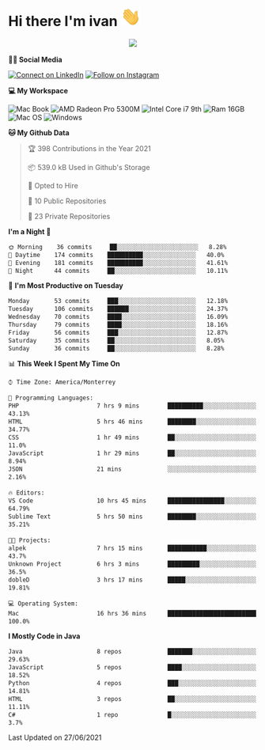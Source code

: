 <h1>Hi there I'm ivan <img src="https://raw.githubusercontent.com/ABSphreak/ABSphreak/master/gifs/Hi.gif" width="40px" /></h1>
<div align="center">
<img src="http://github-readme-streak-stats.herokuapp.com?user=ivanjtm&hide_border=true&background=00000000&border=FFFFFF00&sideNums=A8A8A8&sideLabels=A8A8A8&currStreakNum=FFC93C&dates=A8A8A8)](https://git.io/streak-stats"/>
</div>

**👦🏻 Social Media**

[![Connect on LinkedIn](https://img.shields.io/badge/LinkedIn-%230077B5.svg?&style=flat-square&logo=linkedin&logoColor=white)](https://www.linkedin.com/in/ivanjtm)
[![Follow on Instagram](https://img.shields.io/badge/Instagram-E4405F?style=flat-square&logo=instagram&logoColor=white)](https://www.instagram.com/ivanjtm)

**💻 My Workspace**

![Mac Book](https://img.shields.io/badge/Apple-MacBook_Pro_2019-999999?style=flat-square&logo=apple&logoColor=white)
![AMD Radeon Pro 5300M](https://img.shields.io/badge/AMD-Radeon_Pro_5300M-ED1C24?style=flat-square&logo=amd&logoColor=white)
![Intel Core i7 9th](https://img.shields.io/badge/Intel-Core_i7_9th-0071C5?style=flat-square&logo=intel&logoColor=white)
![Ram 16GB](https://img.shields.io/badge/RAM-16GB-230071C5?style=flat-square&logoColor=white)
![Mac OS](https://img.shields.io/badge/Mac%20OS-000000?style=flat-square&logo=apple&logoColor=white)
![Windows](https://img.shields.io/badge/Windows-0078D6?style=flat-square&logo=windows&logoColor=white)


<!--START_SECTION:waka-->
**🐱 My Github Data** 

> 🏆 398 Contributions in the Year 2021
 > 
> 📦 539.0 kB Used in Github's Storage 
 > 
> 💼 Opted to Hire
 > 
> 📜 10 Public Repositories 
 > 
> 🔑 23 Private Repositories  
 > 
**I'm a Night 🦉** 

```text
🌞 Morning    36 commits     ██░░░░░░░░░░░░░░░░░░░░░░░   8.28% 
🌆 Daytime    174 commits    ██████████░░░░░░░░░░░░░░░   40.0% 
🌃 Evening    181 commits    ██████████░░░░░░░░░░░░░░░   41.61% 
🌙 Night      44 commits     ██░░░░░░░░░░░░░░░░░░░░░░░   10.11%

```
📅 **I'm Most Productive on Tuesday** 

```text
Monday       53 commits     ███░░░░░░░░░░░░░░░░░░░░░░   12.18% 
Tuesday      106 commits    ██████░░░░░░░░░░░░░░░░░░░   24.37% 
Wednesday    70 commits     ████░░░░░░░░░░░░░░░░░░░░░   16.09% 
Thursday     79 commits     ████░░░░░░░░░░░░░░░░░░░░░   18.16% 
Friday       56 commits     ███░░░░░░░░░░░░░░░░░░░░░░   12.87% 
Saturday     35 commits     ██░░░░░░░░░░░░░░░░░░░░░░░   8.05% 
Sunday       36 commits     ██░░░░░░░░░░░░░░░░░░░░░░░   8.28%

```


📊 **This Week I Spent My Time On** 

```text
⌚︎ Time Zone: America/Monterrey

💬 Programming Languages: 
PHP                      7 hrs 9 mins        ██████████░░░░░░░░░░░░░░░   43.13% 
HTML                     5 hrs 46 mins       ████████░░░░░░░░░░░░░░░░░   34.77% 
CSS                      1 hr 49 mins        ██░░░░░░░░░░░░░░░░░░░░░░░   11.0% 
JavaScript               1 hr 29 mins        ██░░░░░░░░░░░░░░░░░░░░░░░   8.94% 
JSON                     21 mins             ░░░░░░░░░░░░░░░░░░░░░░░░░   2.16%

🔥 Editors: 
VS Code                  10 hrs 45 mins      ████████████████░░░░░░░░░   64.79% 
Sublime Text             5 hrs 50 mins       ████████░░░░░░░░░░░░░░░░░   35.21%

🐱‍💻 Projects: 
alpek                    7 hrs 15 mins       ███████████░░░░░░░░░░░░░░   43.7% 
Unknown Project          6 hrs 3 mins        █████████░░░░░░░░░░░░░░░░   36.5% 
dobleD                   3 hrs 17 mins       █████░░░░░░░░░░░░░░░░░░░░   19.81%

💻 Operating System: 
Mac                      16 hrs 36 mins      █████████████████████████   100.0%

```

**I Mostly Code in Java** 

```text
Java                     8 repos             ███████░░░░░░░░░░░░░░░░░░   29.63% 
JavaScript               5 repos             ████░░░░░░░░░░░░░░░░░░░░░   18.52% 
Python                   4 repos             ███░░░░░░░░░░░░░░░░░░░░░░   14.81% 
HTML                     3 repos             ██░░░░░░░░░░░░░░░░░░░░░░░   11.11% 
C#                       1 repo              █░░░░░░░░░░░░░░░░░░░░░░░░   3.7%

```



 Last Updated on 27/06/2021
<!--END_SECTION:waka-->

<!--
<p align="center">
  <img src ="https://github-readme-stats.vercel.app/api?username=ivanjtm&show_icons=true&count_private=true&theme=default&hide_border=true&include_all_commits=true?count_private=true">
  <img src ="https://github-readme-stats.vercel.app/api/top-langs/?username=ivanjtm&layout=compact&hide_border=true&langs_count=50">
  <img src="https://github-readme-stats.vercel.app/api/wakatime?username=ivanjtm&hide_border=true"> 
</p>
-->
